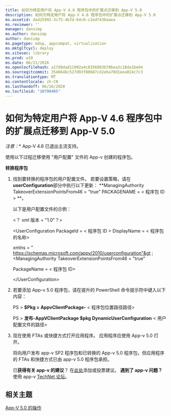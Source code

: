 ```yaml
---
title: 如何为特定用户将 App-V 4.6 程序包中的扩展点迁移到 App-V 5.0
description: 如何为特定用户将 App-V 4.6 程序包中的扩展点迁移到 App-V 5.0
ms.assetid: dad25992-3c75-4b7d-b4c6-c2edf43baaea
ms.reviewer: ''
manager: dansimp
ms.author: dansimp
author: dansimp
ms.pagetype: mdop, appcompat, virtualization
ms.mktglfcycl: deploy
ms.sitesec: library
ms.prod: w10
ms.date: 06/21/2016
ms.openlocfilehash: a17d9dad11092a4c8356983b70bea3c18da1be04
ms.sourcegitcommit: 354664bc527d93f80687cd2eba70d1eea024c7c3
ms.translationtype: MT
ms.contentlocale: zh-CN
ms.lasthandoff: 06/26/2020
ms.locfileid: "10798405"
---
```

# 如何为特定用户将 App-V 4.6 程序包中的扩展点迁移到 App-V 5.0

*注意：** App-V 4.6 已退出主流支持。

使用以下过程迁移使用 "用户配置" 文件的 App-v 创建的程序包。

**转换程序包**

1. 找到要转换的程序包的用户配置文件。 若要设置策略，请在**userConfiguration**部分中执行以下更新： **ManagingAuthority TakeoverExtensionPointsFrom46 = "true" PACKAGENAME = &lt; 程序包 ID &gt; **。

   以下是用户配置文件的示例：

   &lt;？ xml 版本 = "1.0"？&gt;

   &lt;UserConfiguration PackageId = &lt; 程序包 ID &gt; DisplayName = &lt; 程序包的名称&gt;

   xmlns = " <https://schemas.microsoft.com/appv/2010/userconfiguration"&gt> ; &lt;ManagingAuthority TakeoverExtensionPointsFrom46 = "true"

   PackageName = &lt; 程序包 ID&gt;

   &lt;/UserConfiguration&gt;

2. 若要添加 App-v 5.0 程序包，请在提升的 PowerShell 命令提示符中键入以下内容：

   PS &gt; **$Pkg = AppvClientPackage-** &lt; 程序包位置路径路径&gt;

   PS &gt; **发布-AppVClientPackage $pkg DynamicUserConfiguration** &lt; 用户配置文件的路径&gt;

3. 现在使用 FTAs 或快捷方式打开应用程序。 应用程序应使用 App-v 5.0 打开。

   将向用户发布 app-v SP2 程序包和已转换的 App-v 5.0 程序包，但应用程序的 FTAs 和快捷方式已由 app-v 5.0 程序包承担。

   已**获得有关 app-v 的建议**？ 在[此处](http://appv.uservoice.com/forums/280448-microsoft-application-virtualization)添加或投票建议。 **遇到了 app-v 问题？** 使用 app-v [TechNet 论坛](https://social.technet.microsoft.com/Forums/home?forum=mdopappv)。

## 相关主题


[App-V 5.0 的操作](operations-for-app-v-50.md)

 

 





